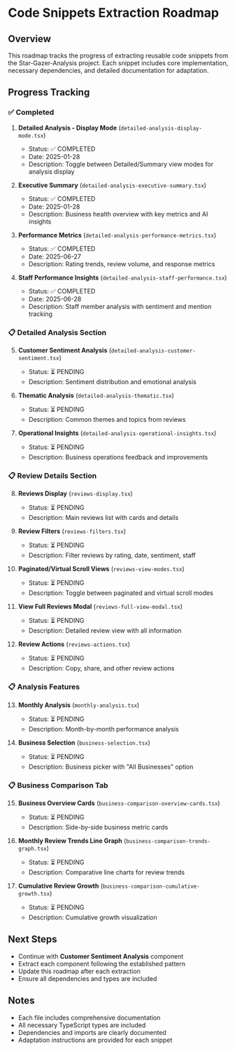 # Code Snippets Extraction Roadmap

## Overview
This roadmap tracks the progress of extracting reusable code snippets from the Star-Gazer-Analysis project. Each snippet includes core implementation, necessary dependencies, and detailed documentation for adaptation.

## Progress Tracking

### ✅ Completed
1. **Detailed Analysis - Display Mode** (`detailed-analysis-display-mode.tsx`)
   - Status: ✅ COMPLETED
   - Date: 2025-01-28
   - Description: Toggle between Detailed/Summary view modes for analysis display

2. **Executive Summary** (`detailed-analysis-executive-summary.tsx`)
   - Status: ✅ COMPLETED
   - Date: 2025-01-28
   - Description: Business health overview with key metrics and AI insights

3. **Performance Metrics** (`detailed-analysis-performance-metrics.tsx`)
   - Status: ✅ COMPLETED
   - Date: 2025-06-27
   - Description: Rating trends, review volume, and response metrics

4. **Staff Performance Insights** (`detailed-analysis-staff-performance.tsx`)
   - Status: ✅ COMPLETED
   - Date: 2025-06-28
   - Description: Staff member analysis with sentiment and mention tracking

### 📋 Detailed Analysis Section
5. **Customer Sentiment Analysis** (`detailed-analysis-customer-sentiment.tsx`)
   - Status: ⏳ PENDING
   - Description: Sentiment distribution and emotional analysis

6. **Thematic Analysis** (`detailed-analysis-thematic.tsx`)
   - Status: ⏳ PENDING
   - Description: Common themes and topics from reviews

7. **Operational Insights** (`detailed-analysis-operational-insights.tsx`)
   - Status: ⏳ PENDING
   - Description: Business operations feedback and improvements

### 📋 Review Details Section
8. **Reviews Display** (`reviews-display.tsx`)
   - Status: ⏳ PENDING
   - Description: Main reviews list with cards and details

9. **Review Filters** (`reviews-filters.tsx`)
   - Status: ⏳ PENDING
   - Description: Filter reviews by rating, date, sentiment, staff

10. **Paginated/Virtual Scroll Views** (`reviews-view-modes.tsx`)
    - Status: ⏳ PENDING
    - Description: Toggle between paginated and virtual scroll modes

11. **View Full Reviews Modal** (`reviews-full-view-modal.tsx`)
    - Status: ⏳ PENDING
    - Description: Detailed review view with all information

12. **Review Actions** (`reviews-actions.tsx`)
    - Status: ⏳ PENDING
    - Description: Copy, share, and other review actions

### 📋 Analysis Features
13. **Monthly Analysis** (`monthly-analysis.tsx`)
    - Status: ⏳ PENDING
    - Description: Month-by-month performance analysis

14. **Business Selection** (`business-selection.tsx`)
    - Status: ⏳ PENDING
    - Description: Business picker with "All Businesses" option

### 📋 Business Comparison Tab
15. **Business Overview Cards** (`business-comparison-overview-cards.tsx`)
    - Status: ⏳ PENDING
    - Description: Side-by-side business metric cards

16. **Monthly Review Trends Line Graph** (`business-comparison-trends-graph.tsx`)
    - Status: ⏳ PENDING
    - Description: Comparative line charts for review trends

17. **Cumulative Review Growth** (`business-comparison-cumulative-growth.tsx`)
    - Status: ⏳ PENDING
    - Description: Cumulative growth visualization

## Next Steps
- Continue with **Customer Sentiment Analysis** component
- Extract each component following the established pattern
- Update this roadmap after each extraction
- Ensure all dependencies and types are included

## Notes
- Each file includes comprehensive documentation
- All necessary TypeScript types are included
- Dependencies and imports are clearly documented
- Adaptation instructions are provided for each snippet